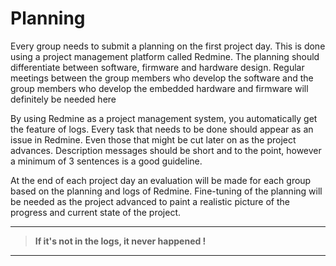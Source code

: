 # Planning

Every group needs to submit a planning on the first project day. This is done using a project management platform called Redmine. The planning should differentiate between software, firmware and hardware design. Regular meetings between the group members who develop the software and the group members who develop the embedded hardware and firmware will definitely be needed here

By using Redmine as a project management system, you automatically get the feature of logs. Every task that needs to be done should appear as an issue in Redmine. Even those that might be cut later on as the project advances. Description messages should be short and to the point, however a minimum of 3 sentences is a good guideline.

At the end of each project day an evaluation will be made for each group based on the planning and logs of Redmine. Fine-tuning of the planning will be needed as the project advanced to paint a realistic picture of the progress and current state of the project.

---

> **If it's not in the logs, it never happened !**

---
